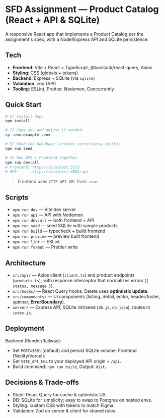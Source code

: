 # SFD Assignment — Product Catalog (React + API & SQLite)

A responsive React app that implements a Product Catalog per the assignment's spec, with a Node/Express API and SQLite persistence.

## Tech
- **Frontend**: Vite + React + TypeScript, @tanstack/react-query, Axios
- **Styling**: CSS (globals + tokens)
- **Backend**: Express + SQLite (via `sqlite`)
- **Validation**: zod (API)
- **Tooling**: ESLint, Prettier, Nodemon, Concurrently

## Quick Start
```bash
# 1) Install deps
npm install

# 2) Copy env and adjust if needed
cp .env.example .env

# 3) Seed the database (creates server/data.sqlite)
npm run seed

# 4) Run API + Frontend together
npm run dev:all
# Frontend: http://localhost:5173
# API:      http://localhost:3001/api
```

> Frontend uses `VITE_API_URL` from `.env`.

## Scripts
- `npm run dev` — Vite dev server
- `npm run api` — API with Nodemon
- `npm run dev:all` — both frontend + API
- `npm run seed` — seed SQLite with sample products
- `npm run build` — typecheck + build frontend
- `npm run preview` — preview built frontend
- `npm run lint` — ESLint
- `npm run format` — Prettier write

## Architecture
- `src/api/` — Axios client (`client.ts`) and product endpoints (`products.ts`), with response interceptor that normalizes errors (`{ status, message }`).
- `src/hooks/` — React Query hooks. Delete uses **optimistic update**.
- `src/components/` — UI components (listing, detail, editor, header/footer, spinner, **ErrorBoundary**).
- `server/` — Express API, SQLite init/seed (`db.js`, `db.json`), routes in `index.js`.

## Deployment
Backend (Render/Railway):
- Set `PORT=3001` (default) and persist SQLite volume.
Frontend (Netlify/Vercel):
- Set `VITE_API_URL` to your deployed API origin + `/api`.
- Build command: `npm run build`, Output: `dist`.

## Decisions & Trade-offs
- State: React Query for cache & optimistic UX.
- DB: SQLite for simplicity; easy to swap to Postgres on hosted envs.
- Styling: custom CSS with tokens to match Figma.
- Validation: Zod on server & client for shared rules.

